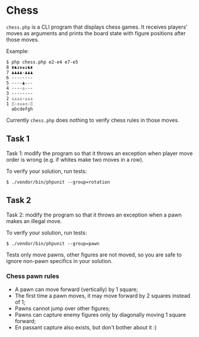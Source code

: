 Chess
=====

`chess.php` is a CLI program that displays chess games.
It receives players' moves as arguments and prints the board state
with figure positions after those moves.

Example:

    $ php chess.php e2-e4 e7-e5
    8 ♜♞♝♛♚♝♞♜
    7 ♟♟♟♟-♟♟♟
    6 --------
    5 ----♟---
    4 ----♙---
    3 --------
    2 ♙♙♙♙-♙♙♙
    1 ♖♘♗♕♔♗♘♖
      abcdefgh

Currently `chess.php` does nothing to verify chess rules in those moves.

## Task 1

Task 1: modify the program so that it throws an exception
when player move order is wrong (e.g. if whites make two moves in a row).

To verify your solution, run tests:

    $ ./vendor/bin/phpunit --group=rotation

## Task 2

Task 2: modify the program so that it throws an exception
when a pawn makes an illegal move.

To verify your solution, run tests:

    $ ./vendor/bin/phpunit --group=pawn

Tests only move pawns, other figures are not moved,
so you are safe to ignore non-pawn specifics in your solution.

### Chess pawn rules

 * A pawn can move forward (vertically) by 1 square;
 * The first time a pawn moves, it may move forward by 2 squares instead of 1;
 * Pawns cannot jump over other figures;
 * Pawns can capture enemy figures only by diagonally moving 1 square forward;
 * En passant capture also exists, but don't bother about it :)
